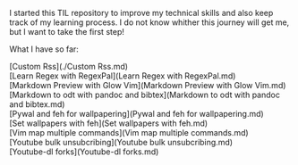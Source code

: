 I started this TIL repository to improve my technical skills and also keep track of my learning process. I do not know whither this journey will get me, but I want to take the first step!

What I have so far:

[Custom Rss](./Custom Rss.md)  
[Learn Regex with RegexPal](Learn Regex with RegexPal.md)  
[Markdown Preview with Glow Vim](Markdown Preview with Glow Vim.md)  
[Markdown to odt with pandoc and bibtex](Markdown to odt with pandoc and bibtex.md)  
[Pywal and feh for wallpapering](Pywal and feh for wallpapering.md)  
[Set wallpapers with feh](Set wallpapers with feh.md)  
[Vim map multiple commands](Vim map multiple commands.md)  
[Youtube bulk unsubcribing](Youtube bulk unsubcribing.md)  
[Youtube-dl forks](Youtube-dl forks.md)  
